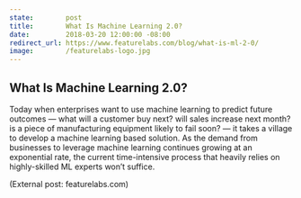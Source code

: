 ```yaml
---
state:        post
title:        What Is Machine Learning 2.0?
date:         2018-03-20 12:00:00 -08:00
redirect_url: https://www.featurelabs.com/blog/what-is-ml-2-0/
image:        /featurelabs-logo.jpg
---
```


## What Is Machine Learning 2.0?

Today when enterprises want to use machine learning to predict future outcomes — what will a customer buy next? will sales increase next month? is a piece of manufacturing equipment likely to fail soon? — it takes a village to develop a machine learning based solution. As the demand from businesses to leverage machine learning continues growing at an exponential rate, the current time-intensive process that heavily relies on highly-skilled ML experts won’t suffice.

(External post: featurelabs.com)

